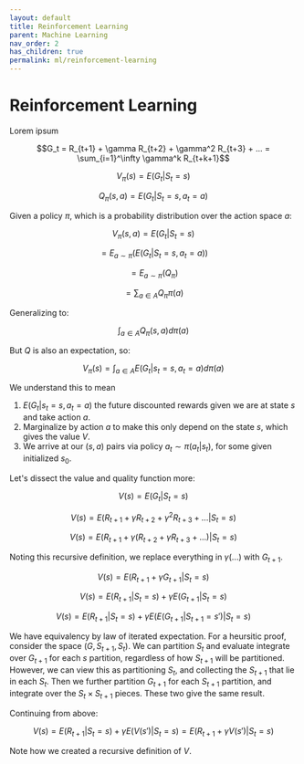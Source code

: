 ```yaml
---
layout: default
title: Reinforcement Learning
parent: Machine Learning
nav_order: 2
has_children: true
permalink: ml/reinforcement-learning
---
```


# Reinforcement Learning

Lorem ipsum

$$G_t = R_{t+1} + \gamma R_{t+2} + \gamma^2 R_{t+3} + ... = \sum_{i=1}^\infty \gamma^k R_{t+k+1}$$

$$V_{\pi}(s) = E(G_t \vert  S_t=s)$$

$$Q_{\pi}(s,a) = E(G_t \vert  S_t = s, a_t=a)$$

Given a policy $\pi$, which is a probability distribution over the action space $a$:

$$V_{\pi}(s,a) = E(G_t \vert S_t=s)$$

$$= E_{a\sim \pi}(E(G_t \vert S_t=s,a_t=a))$$

$$= E_{a\sim \pi}(Q_{\pi})$$

$$= \sum_{a\in A} Q_{\pi} \pi(a)$$

Generalizing to:

$$\int_{a\in A} Q_{\pi}(s,a) d\pi(a)$$

But $Q$ is also an expectation, so:

$$V_{\pi}(s) = \int_{a\in A} E(G_t\vert s_t=s, a_t=a) d\pi(a)$$

We understand this to mean 

1. $E(G_t \vert s_t=s, a_t=a)$ the future discounted rewards given we are at state $s$ and take action $a$.
2. Marginalize by action $a$ to make this only depend on the state $s$, which gives the value $V$. 
3. We arrive at our $(s,a)$ pairs via policy $a_t \sim \pi(a_t\vert s_t)$, for some given initialized $s_0$.

Let's dissect the value and quality function more:

$$V(s) = E(G_t \vert  S_t=s)$$

$$V(s) = E(R_{t+1} + \gamma R_{t+2} + \gamma^2 R_{t+3} + ... \vert  S_t=s)$$

$$V(s) = E(R_{t+1} + \gamma(R_{t+2} + \gamma R_{t+3} + ...) \vert  S_t=s)$$

Noting this recursive definition, we replace everything in $\gamma(...)$ with $G_{t+1}$.

$$V(s) = E(R_{t+1} + \gamma G_{t+1}\vert S_t=s)$$

$$V(s) = E(R_{t+1} \vert  S_t=s) + \gamma E(G_{t+1} \vert  S_t=s)$$

$$V(s) = E(R_{t+1} \vert  S_t=s) + \gamma E(E(G_{t+1}|S_{t+1} = s') \vert  S_t=s)$$

We have equivalency by law of iterated expectation. For a heursitic proof, consider the space $(G, S_{t+1}, S_t)$. We can partition $S_t$ and evaluate integrate over $G_{t+1}$ for each $s$ partition, regardless of how $S_{t+1}$ will be partitioned. However, we can view this as partitioning $S_t$, and collecting the $S_{t+1}$ that lie in each $S_t$. Then we further partition $G_{t+1}$ for each $S_{t+1}$ partition, and integrate over the $S_t \times S_{t+1}$ pieces. These two give the same result. 

Continuing from above:

$$V(s) = E(R_{t+1} \vert  S_t=s) + \gamma E(V(s') \vert  S_t=s) = E(R_{t+1} + \gamma V(s')\vert S_t=s)$$

Note how we created a recursive definition of $V$.